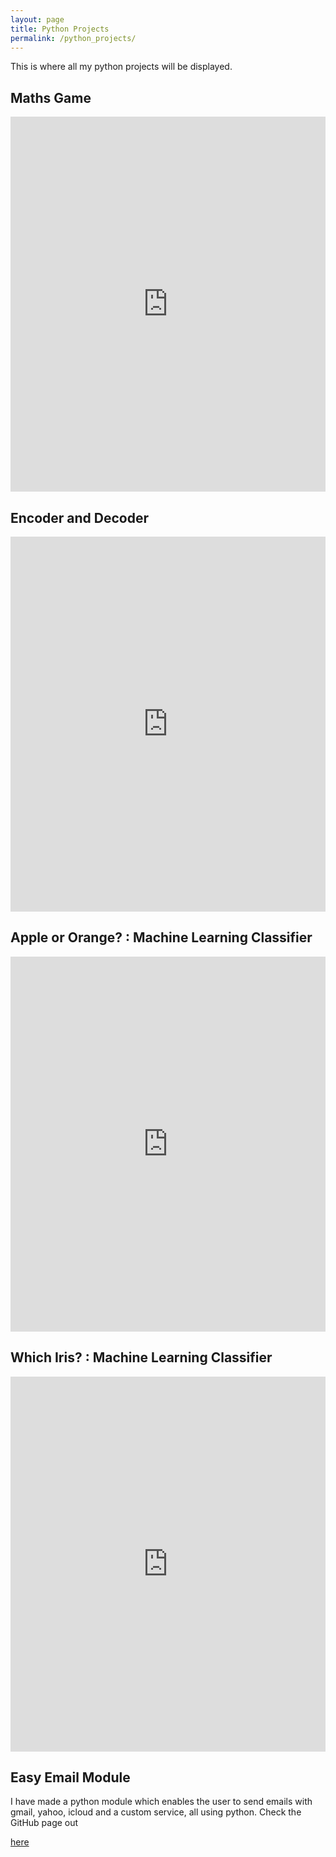 ```yaml
---
layout: page
title: Python Projects
permalink: /python_projects/
---
```

This is where all my python projects will be displayed.

<h2>Maths Game</h2>

<iframe height="600px" width="100%" src="https://repl.it/repls/DisgustingSelfassuredMollies?lite=true" scrolling="no" frameborder="no" allowtransparency="true" allowfullscreen="true" sandbox="allow-forms allow-pointer-lock allow-popups allow-same-origin allow-scripts allow-modals" width="100%" ></iframe>

<h2>Encoder and Decoder</h2>

<iframe height="600px" width="100%" src="https://repl.it/@marmaduke05/DeCrypter?lite=true" scrolling="no" frameborder="no" allowtransparency="true" allowfullscreen="true" sandbox="allow-forms allow-pointer-lock allow-popups allow-same-origin allow-scripts allow-modals"></iframe>

<h2>Apple or Orange? : Machine Learning Classifier</h2>

<iframe height="600px" width="100%" src="https://repl.it/@marmaduke05/Classifier-Machine-Learning?lite=true" scrolling="no" frameborder="no" allowtransparency="true" allowfullscreen="true" sandbox="allow-forms allow-pointer-lock allow-popups allow-same-origin allow-scripts allow-modals"></iframe>

<h2>Which Iris? : Machine Learning Classifier</h2>

<iframe height="600px" width="100%" src="https://repl.it/@marmaduke05/Iris-Classifer?lite=true" scrolling="no" frameborder="no" allowtransparency="true" allowfullscreen="true" sandbox="allow-forms allow-pointer-lock allow-popups allow-same-origin allow-scripts allow-modals"></iframe>


<h2>Easy Email Module</h2>
<p>I have made a python module which enables the user to send emails with gmail, yahoo, icloud and a custom service, all using python. Check the GitHub page out </p><a href="https://github.com/marmadukeandbob05/Easy-Emailer">here</a>

